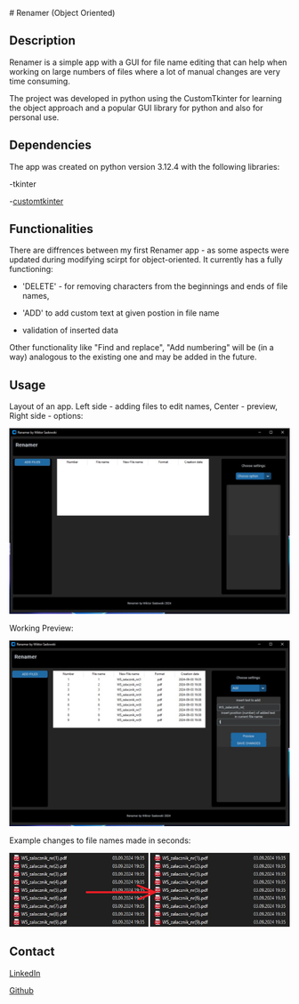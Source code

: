 ﻿﻿#  Renamer (Object Oriented)

## Description
Renamer is a simple app with a GUI for file name editing that can help
when working on large numbers of files where a lot of manual changes are
very time consuming. 

The project was developed in python using the CustomTkinter for learning
the object approach and a popular GUI library for python and also for personal use.

## Dependencies
The app was created on python version 3.12.4 with the following libraries:

-tkinter

-[customtkinter](https://github.com/TomSchimansky/CustomTkinter)


## Functionalities
There are diffrences between my first Renamer app - as some aspects were updated during modifying scirpt for object-oriented.
It currently has a fully functioning:

- 'DELETE' - for removing characters from the beginnings and ends of file names,

- 'ADD' to add custom text at given postion in file name

- validation of inserted data

Other functionality like "Find and replace", "Add numbering" will be (in a way) analogous to the existing one and may be added in the future.

## Usage
Layout of an app. Left side - adding files to edit names, Center - preview, Right side - options:

![alt text](https://github.com/Wuers/ObjecO_Renamer/blob/main/img/layout.jpg?raw=true)

Working Preview:

![alt text](https://github.com/Wuers/ObjecO_Renamer/blob/main/img/preview.jpg?raw=true)

Example changes to file names made in seconds:

![alt text](https://github.com/Wuers/ObjecO_Renamer/blob/main/img/change.png?raw=true)

## Contact
[LinkedIn](https://www.linkedin.com/in/wiktor-sadowski-1385ba207/)

[Github](https://github.com/Wuers)
